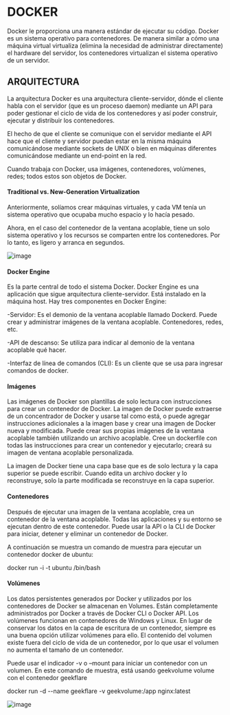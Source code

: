 # DOCKER
Docker le proporciona una manera estándar de ejecutar su código. Docker es un sistema operativo para contenedores. De manera similar a cómo una máquina virtual virtualiza (elimina la necesidad de administrar directamente) el hardware del servidor, los contenedores virtualizan el sistema operativo de un servidor.

## ARQUITECTURA
La arquitectura Docker es una arquitectura cliente-servidor, dónde el cliente habla con el servidor (que es un proceso daemon) mediante un API para poder gestionar el ciclo de vida de los contenedores y así poder construir, ejecutar y distribuir los contenedores.

El hecho de que el cliente se comunique con el servidor mediante el API hace que el cliente y servidor puedan estar en la misma máquina comunicándose mediante sockets de UNIX o bien en máquinas diferentes comunicándose mediante un end-point en la red.

Cuando trabaja con Docker, usa imágenes, contenedores, volúmenes, redes; todos estos son objetos de Docker.

#### Traditional vs. New-Generation Virtualization

Anteriormente, solíamos crear máquinas virtuales, y cada VM tenía un sistema operativo que ocupaba mucho espacio y lo hacía pesado.

Ahora, en el caso del contenedor de la ventana acoplable, tiene un solo sistema operativo y los recursos se comparten entre los contenedores. Por lo tanto, es ligero y arranca en segundos.

![image](https://user-images.githubusercontent.com/101889445/188665474-585b244a-534b-4e88-b708-7a1cc65e02e0.png)

#### Docker Engine
Es la parte central de todo el sistema Docker. Docker Engine es una aplicación que sigue arquitectura cliente-servidor. Está instalado en la máquina host. Hay tres componentes en Docker Engine:

-Servidor: Es el demonio de la ventana acoplable llamado Dockerd. Puede crear y administrar imágenes de la ventana acoplable. Contenedores, redes, etc.

-API de descanso: Se utiliza para indicar al demonio de la ventana acoplable qué hacer.

-Interfaz de línea de comandos (CLI): Es un cliente que se usa para ingresar comandos de docker.

#### Imágenes
Las imágenes de Docker son plantillas de solo lectura con instrucciones para crear un contenedor de Docker. La imagen de Docker puede extraerse de un concentrador de Docker y usarse tal como está, o puede agregar instrucciones adicionales a la imagen base y crear una imagen de Docker nueva y modificada. Puede crear sus propias imágenes de la ventana acoplable también utilizando un archivo acoplable. Cree un dockerfile con todas las instrucciones para crear un contenedor y ejecutarlo; creará su imagen de ventana acoplable personalizada.

La imagen de Docker tiene una capa base que es de solo lectura y la capa superior se puede escribir. Cuando edita un archivo docker y lo reconstruye, solo la parte modificada se reconstruye en la capa superior.

#### Contenedores
Después de ejecutar una imagen de la ventana acoplable, crea un contenedor de la ventana acoplable. Todas las aplicaciones y su entorno se ejecutan dentro de este contenedor. Puede usar la API o la CLI de Docker para iniciar, detener y eliminar un contenedor de Docker.

A continuación se muestra un comando de muestra para ejecutar un contenedor docker de ubuntu:

docker run -i -t ubuntu /bin/bash

#### Volúmenes
Los datos persistentes generados por Docker y utilizados por los contenedores de Docker se almacenan en Volumes. Están completamente administrados por Docker a través de Docker CLI o Docker API. Los volúmenes funcionan en contenedores de Windows y Linux. En lugar de conservar los datos en la capa de escritura de un contenedor, siempre es una buena opción utilizar volúmenes para ello. El contenido del volumen existe fuera del ciclo de vida de un contenedor, por lo que usar el volumen no aumenta el tamaño de un contenedor.

Puede usar el indicador -v o –mount para iniciar un contenedor con un volumen. En este comando de muestra, está usando geekvolume volume con el contenedor geekflare

docker run -d --name geekflare  -v geekvolume:/app nginx:latest

![image](https://user-images.githubusercontent.com/101889445/188667211-163fe4d7-0496-42fd-8e3e-d74ca763b2e7.png)
